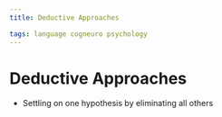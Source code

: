 ```yaml
---
title: Deductive Approaches

tags: language cogneuro psychology 
---
```


# Deductive Approaches
- Settling on one hypothesis by eliminating all others






